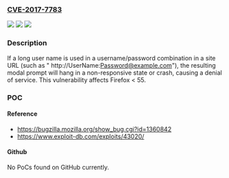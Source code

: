 ### [CVE-2017-7783](https://cve.mitre.org/cgi-bin/cvename.cgi?name=CVE-2017-7783)
![](https://img.shields.io/static/v1?label=Product&message=Firefox&color=blue)
![](https://img.shields.io/static/v1?label=Version&message=unspecified%20&color=brightgreen)
![](https://img.shields.io/static/v1?label=Vulnerability&message=DOS%20attack%20through%20long%20username%20in%20URL&color=brightgreen)

### Description

If a long user name is used in a username/password combination in a site URL (such as " http://UserName:Password@example.com"), the resulting modal prompt will hang in a non-responsive state or crash, causing a denial of service. This vulnerability affects Firefox < 55.

### POC

#### Reference
- https://bugzilla.mozilla.org/show_bug.cgi?id=1360842
- https://www.exploit-db.com/exploits/43020/

#### Github
No PoCs found on GitHub currently.

